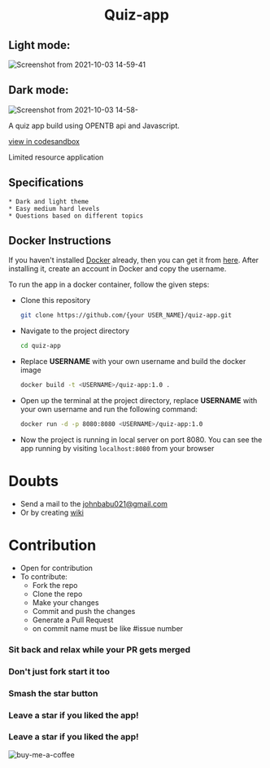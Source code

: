 
<h1 align='center'>Quiz-app</h1>

## Light mode:

![Screenshot from 2021-10-03 14-59-41](https://user-images.githubusercontent.com/58719884/135747992-942328a0-3cf4-45eb-906e-d862d2b98c09.png)

## Dark mode:
![Screenshot from 2021-10-03 14-58-](https://user-images.githubusercontent.com/58719884/135747965-89c60f7b-0cb7-400f-9775-54e6f899b8b2.png)

A quiz app build using OPENTB api and Javascript.

[view in codesandbox](https://codesandbox.io/p/github/johnbabu021/quiz-app/csb-2tgr43/draft/fervent-bogdan?file=%2FDockerfile&selection=%5B%7B%22endColumn%22%3A25%2C%22endLineNumber%22%3A1%2C%22startColumn%22%3A25%2C%22startLineNumber%22%3A1%7D%5D&workspace=%257B%2522activeFileId%2522%253A%2522cl8r7slhu000glpeodarjeaat%2522%252C%2522openFiles%2522%253A%255B%2522%252FREADME.md%2522%252C%2522%252Fscripts.js%2522%255D%252C%2522sidebarPanel%2522%253A%2522EXPLORER%2522%252C%2522gitSidebarPanel%2522%253A%2522COMMIT%2522%252C%2522sidekickItems%2522%253A%255B%257B%2522type%2522%253A%2522UNASSIGNED_PORT%2522%252C%2522port%2522%253A3000%252C%2522url%2522%253A%25222tgr43-3000.preview.csb.app%2522%252C%2522key%2522%253A%2522cl8r7vur100ei2v6vay7ij72q%2522%252C%2522isMinimized%2522%253Afalse%257D%252C%257B%2522type%2522%253A%2522TERMINAL%2522%252C%2522shellId%2522%253A%2522cl8r7u6ep000rlpeobbiie5l1%2522%252C%2522key%2522%253A%2522cl8r7u67x00882v6vofmv2r0u%2522%252C%2522isMinimized%2522%253Afalse%257D%252C%257B%2522type%2522%253A%2522PREVIEW%2522%252C%2522taskId%2522%253A%2522start%2522%252C%2522port%2522%253A8080%252C%2522key%2522%253A%2522cl8r7sv58000k2v6vfwapg8q8%2522%252C%2522isMinimized%2522%253Afalse%257D%255D%257D)


Limited resource application

## Specifications

    * Dark and light theme
    * Easy medium hard levels
    * Questions based on different topics

## Docker Instructions

If you haven't installed [Docker](https://www.docker.com/products/docker-desktop) already, then you can get it from [here](https://www.docker.com/products/docker-desktop). After installing it, create an account in Docker and copy the username.

To run the app in a docker container, follow the given steps:

- Clone this repository

  ```bash
  git clone https://github.com/{your USER_NAME}/quiz-app.git
  ```

- Navigate to the project directory
  ```bash
  cd quiz-app
  ```
- Replace <strong>USERNAME</strong> with your own username and build the docker image
  ```bash
  docker build -t <USERNAME>/quiz-app:1.0 .
  ```
- Open up the terminal at the project directory, replace <strong>USERNAME</strong> with your own username and run the following command:
  ```bash
  docker run -d -p 8080:8080 <USERNAME>/quiz-app:1.0
  ```
- Now the project is running in local server on port 8080.  You can see the app running by visiting `localhost:8080` from your browser

# Doubts

- Send a mail to the johnbabu021@gmail.com
- Or by creating [wiki](https://github.com/johnbabu021/quiz-app/wiki)

# Contribution

- Open for contribution
- To contribute:
  - Fork the repo
  - Clone the repo
  - Make your changes
  - Commit and push the changes
  - Generate a Pull Request
  - on commit name must be like #issue number

### Sit back and relax while your PR gets merged

### Don't just fork start it too

### Smash the star button

### Leave a star if you liked the app!
### Leave a star if you liked the app!

![buy-me-a-coffee](https://www.buymeacoffee.com/assets/img/guidelines/download-assets-2.svg)


